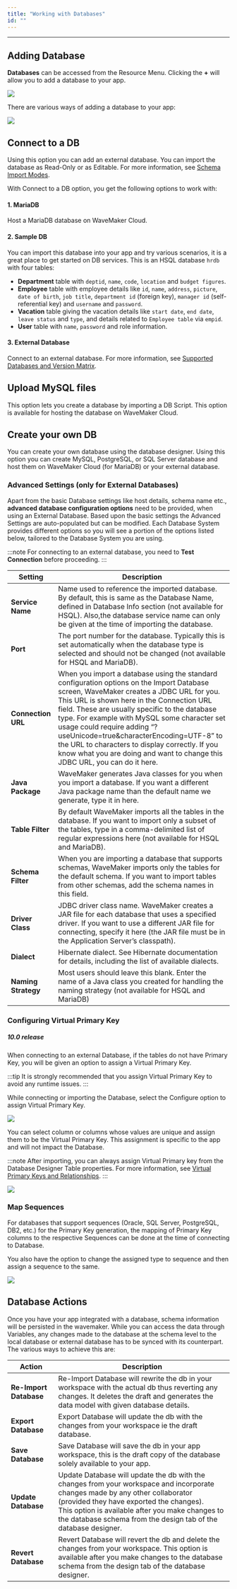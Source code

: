 ```yaml
---
title: "Working with Databases"
id: ""
---
```

---

## Adding Database

**Databases** can be accessed from the Resource Menu. Clicking the **+** will allow you to add a database to your app.

[![](/learn/assets/db_new.png)](/learn/assets/db_new.png)

There are various ways of adding a database to your app:

[![](/learn/assets/add_db.png)](/learn/assets/add_db.png)

## Connect to a DB

Using this option you can add an external database. You can import the database as Read-Only or as Editable. For more information, see [Schema Import Modes](/learn/app-development/services/database-services/database-schema-import-modes/).   

With Connect to a DB option, you get the following options to work with: 

#### 1. MariaDB
Host a MariaDB database on WaveMaker Cloud. 

#### 2. Sample DB
You can import this database into your app and try various scenarios, it is a great place to get started on DB services. 
This is an HSQL database `hrdb` with four tables:
- **Department** table with `deptid`, `name`, `code`, `location` and `budget figures`.
- **Employee** table with employee details like `id`, `name`, `address`, `picture`, `date of birth`, `job title`, `department id` (foreign key), `manager id` (self-referential key) and `username` and `password`.
- **Vacation** table giving the vacation details like `start date`, `end date`, `leave status` and `type`, and details related to `Employee table` via `empid`.
- **User** table with `name`, `password` and role information.

#### 3. External Database
Connect to an external database. For more information, see [Supported Databases and Version Matrix](/learn/app-development/services/database-services/database-services#supported-databases-and-versions).  

## Upload MySQL files
This option lets you create a database by importing a DB Script. This option is available for hosting the database on WaveMaker Cloud.

## Create your own DB
You can create your own database using the database designer. Using this option you can create MySQL, PostgreSQL, or SQL Server database and host them on WaveMaker Cloud (for MariaDB) or your external database.


### Advanced Settings (only for External Databases)

Apart from the basic Database settings like host details, schema name etc., **advanced database configuration options** need to be provided, when using an External Database. Based upon the basic settings the Advanced Settings are auto-populated but can be modified. Each Database System provides different options so you will see a portion of the options listed below, tailored to the Database System you are using.

:::note 
For connecting to an external database, you need to **Test Connection** before proceeding.
:::

| Setting | Description |
| --- | --- |
| **Service Name** | Name used to reference the imported database. By default, this is same as the Database Name, defined in Database Info section (not available for HSQL). Also,the database service name can only be given at the time of importing the database.|
| **Port** | The port number for the database. Typically this is set automatically when the database type is selected and should not be changed (not available for HSQL and MariaDB). |
| **Connection URL** | When you import a database using the standard configuration options on the Import Database screen, WaveMaker creates a JDBC URL for you. This URL is shown here in the Connection URL field. These are usually specific to the database type. For example with MySQL some character set usage could require adding “?useUnicode=true&characterEncoding=UTF-8” to the URL to characters to display correctly. If you know what you are doing and want to change this JDBC URL, you can do it here. |
| **Java Package** | WaveMaker generates Java classes for you when you import a database. If you want a different Java package name than the default name we generate, type it in here. |
| **Table Filter** | By default WaveMaker imports all the tables in the database. If you want to import only a subset of the tables, type in a comma-delimited list of regular expressions here (not available for HSQL and MariaDB). |
| **Schema Filter** | When you are importing a database that supports schemas, WaveMaker imports only the tables for the default schema. If you want to import tables from other schemas, add the schema names in this field. |
| **Driver Class** | JDBC driver class name. WaveMaker creates a JAR file for each database that uses a specified driver. If you want to use a different JAR file for connecting, specify it here (the JAR file must be in the Application Server’s classpath). |
| **Dialect** | Hibernate dialect. See Hibernate documentation for details, including the list of available dialects. |
| **Naming Strategy** | Most users should leave this blank. Enter the name of a Java class you created for handling the naming strategy (not available for HSQL and MariaDB) |

### Configuring Virtual Primary Key

##### 10.0 release

When connecting to an external Database, if the tables do not have Primary Key, you will be given an option to assign a Virtual Primary Key. 

:::tip
It is strongly recommended that you assign Virtual Primary Key to avoid any runtime issues.
:::

While connecting or importing the Database, select the Configure option to assign Virtual Primary Key.  

[![](/learn/assets/DB_import2.png)](/learn/assets/DB_import2.png) 

You can select column or columns whose values are unique and assign them to be the Virtual Primary Key. This assignment is specific to the app and will not impact the Database. 

:::note
After importing, you can always assign Virtual Primary key from the Database Designer Table properties. For more information, see [Virtual Primary Keys and Relationships](/learn/app-development/services/database-services/working-database-schema#virtual-primary-keys).
:::
  

[![](/learn/assets/DB_import3.png)](/learn/assets/DB_import3.png)

### Map Sequences

For databases that support sequences (Oracle, SQL Server, PostgreSQL, DB2, etc.) for the Primary Key generation, the mapping of Primary Key columns to the respective Sequences can be done at the time of connecting to Database.

You also have the option to change the assigned type to sequence and then assign a sequence to the same.

[![](/learn/assets/map_sequences.png)](/learn/assets/map_sequences.png)

## Database Actions

Once you have your app integrated with a database, schema information will be persisted in the wavemaker. While you can access the data through Variables, any changes made to the database at the schema level to the local database or external database has to be synced with its counterpart. The various ways to achieve this are:

| Action | Description |
| ---- | --- |
| **Re-Import Database** |Re-Import Database will rewrite the db in your workspace with the actual db thus reverting any changes. It deletes the draft and generates the data model with given database details. |
|**Export Database**  |Export Database will update the db with the changes from your workspace ie the draft database. |
|**Save Database**  |Save Database will save the db in your app workspace, this is the draft copy of the database solely available to your app. |
|**Update Database**  | Update Database will update the db with the changes from your workspace and incorporate changes made by any other collaborator (provided they have exported the changes). <br> This option is available after you make changes to the database schema from the design tab of the database designer. |
|**Revert Database**  | Revert Database will revert the db and delete the changes from your workspace. This option is available after you make changes to the database schema from the design tab of the database designer. |

